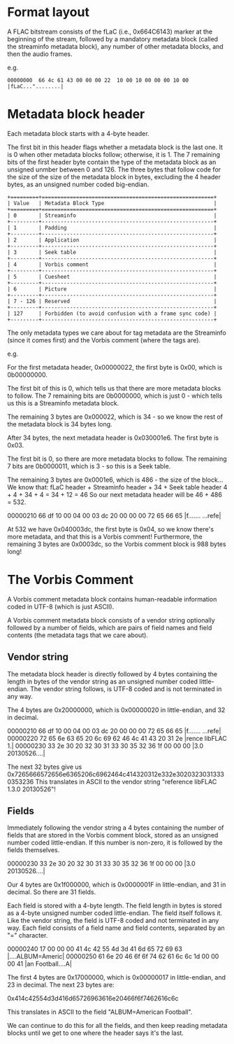 # Format layout
A FLAC bitstream consists of the fLaC (i.e., 0x664C6143) marker at the beginning of the stream,
followed by a mandatory metadata block (called the streaminfo metadata block),
any number of other metadata blocks, and then the audio frames.

e.g.

```
00000000  66 4c 61 43 00 00 00 22  10 00 10 00 00 00 10 00  |fLaC..."........|
```

# Metadata block header
Each metadata block starts with a 4-byte header.

The first bit in this header flags whether a metadata block is the last one.
It is 0 when other metadata blocks follow; otherwise, it is 1.
The 7 remaining bits of the first header byte contain the type of the metadata block as an unsigned unmber between 0 and 126.
The three bytes that follow code for the size of the size of the metadata block in bytes,
excluding the 4 header bytes, as an unsigned number coded big-endian.

    +=========+=======================================================+
    | Value   | Metadata Block Type                                   |
    +=========+=======================================================+
    | 0       | Streaminfo                                            |
    +---------+-------------------------------------------------------+
    | 1       | Padding                                               |
    +---------+-------------------------------------------------------+
    | 2       | Application                                           |
    +---------+-------------------------------------------------------+
    | 3       | Seek table                                            |
    +---------+-------------------------------------------------------+
    | 4       | Vorbis comment                                        |
    +---------+-------------------------------------------------------+
    | 5       | Cuesheet                                              |
    +---------+-------------------------------------------------------+
    | 6       | Picture                                               |
    +---------+-------------------------------------------------------+
    | 7 - 126 | Reserved                                              |
    +---------+-------------------------------------------------------+
    | 127     | Forbidden (to avoid confusion with a frame sync code) |
    +---------+-------------------------------------------------------+

The only metadata types we care about for tag metadata are the Streaminfo (since it comes first) and the Vorbis comment (where the tags are).

e.g.

For the first metadata header, 0x00000022, the first byte is 0x00, which is 0b00000000.

The first bit of this is 0, which tells us that there are more metadata blocks to follow.
The 7 remaining bits are 0b0000000, which is just 0 - which tells us this is a Streaminfo metadata block.

The remaining 3 bytes are 0x000022, which is 34 - so we know the rest of the metadata block is 34 bytes long.

After 34 bytes, the next metadata header is 0x030001e6. The first byte is 0x03.

The first bit is 0, so there are more metadata blocks to follow.
The remaining 7 bits are 0b0000011, which is 3 - so this is a Seek table.

The remaining 3 bytes are 0x0001e6, which is 486 - the size of the block...
We know that:
fLaC header + Streaminfo header + 34 + Seek table header
4 + 4 + 34 + 4 = 34 + 12 = 46
So our next metadata header will be 46 + 486 = 532.

00000210  66 df 10 00 04 00 03 dc  20 00 00 00 72 65 66 65  |f....... ...refe|

At 532 we have 0x040003dc, the first byte is 0x04, so we know there's more metadata, and that this is a Vorbis comment!
Furthermore, the remaining 3 bytes are 0x0003dc, so the Vorbis comment block is 988 bytes long!

# The Vorbis Comment
A Vorbis comment metadata block contains human-readable information coded in UTF-8 (which is just ASCII).

A Vorbis comment metadata block consists of a vendor string optionally followed by a number of fields,
which are pairs of field names and field contents (the metadata tags that we care about).

## Vendor string
The metadata block header is directly followed by 4 bytes containing the length in bytes of the vendor string
as an unsigned number coded little-endian. The vendor string follows, is UTF-8 coded and is not terminated in any way.

The 4 bytes are 0x20000000, which is 0x00000020 in little-endian, and 32 in decimal.

00000210  66 df 10 00 04 00 03 dc  20 00 00 00 72 65 66 65  |f....... ...refe|
00000220  72 65 6e 63 65 20 6c 69  62 46 4c 41 43 20 31 2e  |rence libFLAC 1.|
00000230  33 2e 30 20 32 30 31 33  30 35 32 36 1f 00 00 00  |3.0 20130526....|

The next 32 bytes give us 0x7265666572656e6365206c6962464c414320312e332e30203230313330353236
This translates in ASCII to the vendor string "reference libFLAC 1.3.0 20130526"!

## Fields
Immediately following the vendor string a 4 bytes containing the number of fields that are stored in the Vorbis comment block,
stored as an unsigned number coded little-endian. If this number is non-zero, it is followed by the fields themselves.

00000230  33 2e 30 20 32 30 31 33  30 35 32 36 1f 00 00 00  |3.0 20130526....|

Our 4 bytes are 0x1f000000, which is 0x0000001F in little-endian, and 31 in decimal. So there are 31 fields.

Each field is stored with a 4-byte length. The field length in bytes is stored as a 4-byte unsigned number coded little-endian.
The field itself follows it. Like the vendor string, the field is UTF-8 coded and not terminated in any way.
Each field consists of a field name and field contents, separated by an "=" character.

00000240  17 00 00 00 41 4c 42 55  4d 3d 41 6d 65 72 69 63  |....ALBUM=Americ|
00000250  61 6e 20 46 6f 6f 74 62  61 6c 6c 1d 00 00 00 41  |an Football....A|

The first 4 bytes are 0x17000000, which is 0x00000017 in little-endian, and 23 in decimal.
The next 23 bytes are:

0x414c42554d3d416d65726963616e20466f6f7462616c6c

This translates in ASCII to the field "ALBUM=American Football".

We can continue to do this for all the fields, and then keep reading metadata blocks until we get to one where the header says it's the last.
